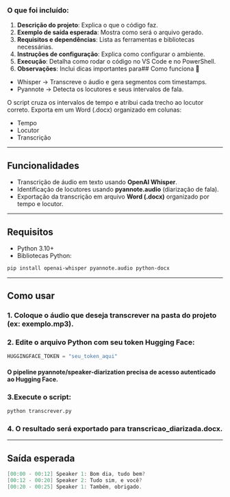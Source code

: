 ### O que foi incluído:
1. **Descrição do projeto**: Explica o que o código faz.
2. **Exemplo de saída esperada**: Mostra como será o arquivo gerado.
3. **Requisitos e dependências**: Lista as ferramentas e bibliotecas necessárias.
4. **Instruções de configuração**: Explica como configurar o ambiente.
5. **Execução**: Detalha como rodar o código no VS Code e no PowerShell.
6. **Observações**: Inclui dicas importantes para## Como funciona 🔎

- Whisper → Transcreve o áudio e gera segmentos com timestamps.
- Pyannote → Detecta os locutores e seus intervalos de fala.

O script cruza os intervalos de tempo e atribui cada trecho ao locutor correto.
Exporta em um Word (.docx) organizado em colunas:

- Tempo
- Locutor
- Transcrição

---

## Funcionalidades

- Transcrição de áudio em texto usando **OpenAI Whisper**.
- Identificação de locutores usando **pyannote.audio** (diarização de fala).
- Exportação da transcrição em arquivo **Word (.docx)** organizado por tempo e locutor.

---

## Requisitos

- Python 3.10+  
- Bibliotecas Python:

```bash
pip install openai-whisper pyannote.audio python-docx
```

---

## Como usar
### 1. Coloque o áudio que deseja transcrever na pasta do projeto (ex: exemplo.mp3).
### 2. Edite o arquivo Python com seu token Hugging Face:
```python
HUGGINGFACE_TOKEN = "seu_token_aqui"
```
#### O pipeline pyannote/speaker-diarization precisa de acesso autenticado ao Hugging Face.

### 3.Execute o script:
```bash
python transcrever.py
```
### 4. O resultado será exportado para transcricao_diarizada.docx.
---

## Saída esperada

```csharp
[00:00 - 00:12] Speaker 1: Bom dia, tudo bem?
[00:12 - 00:20] Speaker 2: Tudo sim, e você?
[00:20 - 00:25] Speaker 1: Também, obrigado.
```

